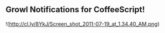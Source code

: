 <h2>Growl Notifications for CoffeeScript!</h2>

!(http://cl.ly/8YkJ/Screen_shot_2011-07-19_at_1.34.40_AM.png)